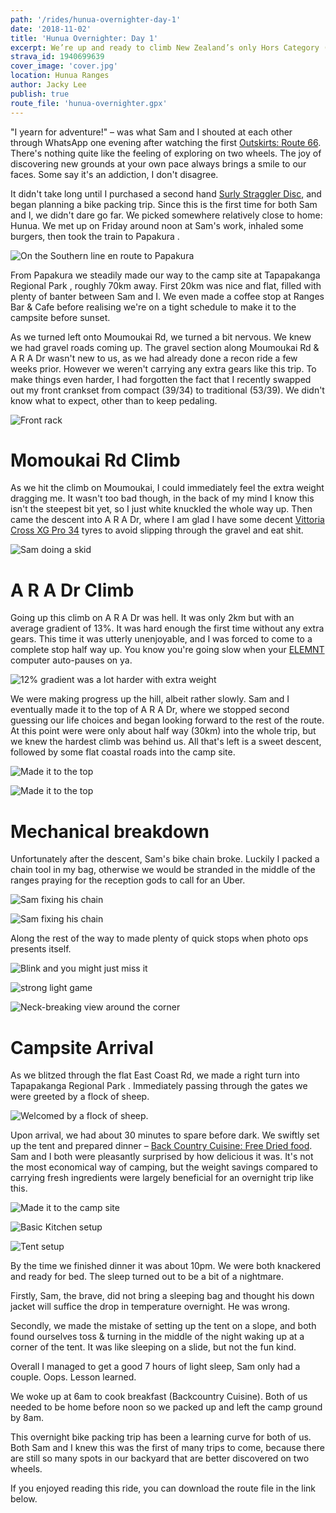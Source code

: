 ```yaml
---
path: '/rides/hunua-overnighter-day-1'
date: '2018-11-02'
title: 'Hunua Overnighter: Day 1'
excerpt: We’re up and ready to climb New Zealand’s only Hors Category (HC) road. We were, and continue to be surprised that the Ohakune to Turoa climb is NZ’s only HC climb. When you think of all of the other mountain roads there are throughout NZ, it’s a little surprising.
strava_id: 1940699639
cover_image: 'cover.jpg'
location: Hunua Ranges
author: Jacky Lee
publish: true
route_file: 'hunua-overnighter.gpx'
---
```


"I yearn for adventure!" – was what Sam and I shouted at each other through WhatsApp one evening after watching the first [Outskirts: Route 66](https://www.youtube.com/watch?v=Dh25fH5diwQ). There's nothing quite like the feeling of exploring on two wheels. The joy of discovering new grounds at your own pace always brings a smile to our faces. Some say it's an addiction, I don't disagree.

It didn't take long until I purchased a second hand [Surly Straggler Disc](https://surlybikes.com/bikes/straggler), and began planning a bike packing trip. Since this is the first time for both Sam and I, we didn't dare go far. We picked somewhere relatively close to home: Hunua. We met up on Friday around noon at Sam's work, inhaled some burgers, then took the <marker-link label="A" lat="-37.064982" lng="174.945096" zoom="15">train to Papakura </marker-link>.

![On the Southern line en route to Papakura](IMG_0171.jpg 'On the Southern line en route to Papakura')

From Papakura we steadily made our way to the camp site at <marker-link label="B" lat="-36.972674" lng="175.253317" zoom="15">Tapapakanga Regional Park </marker-link>, roughly 70km away. First 20km was nice and flat, filled with plenty of banter between Sam and I. We even made a coffee stop at <marker-link lat="-37.082379" lng="175.072498" zoom="15" label="C">Ranges Bar & Cafe</marker-link> before realising we're on a tight schedule to make it to the campsite before sunset.

As we turned left onto Moumoukai Rd, we turned a bit nervous. We knew we had gravel roads coming up. The gravel section along Moumoukai Rd & A R A Dr wasn't new to us, as we had already done a recon ride a few weeks prior. However we weren't carrying any extra gears like this trip. To make things even harder, I had forgotten the fact that I recently swapped out my front crankset from compact (39/34) to traditional (53/39). We didn't know what to expect, other than to keep pedaling.

![Front rack](IMG_0245.jpg 'I had a Surly 24-Pack Rack to carry the tent + dry bag of food + extra clothes')

# Momoukai Rd Climb

As we hit the climb on Moumoukai, I could immediately feel the extra weight dragging me. It wasn't too bad though, in the back of my mind I know this isn't the steepest bit yet, so I just white knuckled the whole way up. Then came the descent into A R A Dr, where I am glad I have some decent [Vittoria Cross XG Pro 34](https://www.bikeradar.com/road/gear/category/components/tyres/road/product/review-vittoria-cross-xg-pro-tyre-12-46757/) tyres to avoid slipping through the gravel and eat shit.

![Sam doing a skid](IMG_0249.jpg 'Do a skid, bro')

# A R A Dr Climb

Going up this climb on A R A Dr was hell. It was only 2km but with an average gradient of 13%. It was hard enough the first time without any extra gears. This time it was utterly unenjoyable, and I was forced to come to a complete stop half way up. You know you're going slow when your [ELEMNT](https://au.wahoofitness.com/devices/bike-computers/gps-bike-computer-elemnt) computer auto-pauses on ya.

![12% gradient was a lot harder with extra weight](01.jpg '12% gradient was a lot harder with extra weight.')

We were making progress up the hill, albeit rather slowly. Sam and I eventually made it to the top of A R A Dr, where we stopped second guessing our life choices and began looking forward to the rest of the route. At this point were were only about half way (30km) into the whole trip, but we knew the hardest climb was behind us. All that's left is a sweet descent, followed by some flat coastal roads into the camp site.

![Made it to the top](IMG_0258.jpg 'Which way? That way.')

![Made it to the top](IMG_0261.jpg 'We took a breather at the top, feeling relieved the toughest climb was over.')

# Mechanical breakdown

Unfortunately after the descent, Sam's bike chain broke. Luckily I packed a chain tool in my bag, otherwise we would be stranded in the middle of the ranges praying for the reception gods to call for an Uber.

![Sam fixing his chain](IMG_0282.jpg "Sam's bike chain broke.")

![Sam fixing his chain](cover.jpg "Sam's bike chain broke.")

Along the rest of the way to made plenty of quick stops when photo ops presents itself.

![Blink and you might just miss it](IMG_0338.jpg 'Blink and you might just miss it.')

![strong light game](IMG_0294.jpg 'The light game was very strong along this stretch of gravel roads.')

![Neck-breaking view around the corner](IMG_0326.jpg 'Neck-breaking view around the corner.')

# Campsite Arrival

As we blitzed through the flat East Coast Rd, we made a <marker-link lat="-36.983723" lng="175.248806" label="D" zoom="15">right turn into Tapapakanga Regional Park </marker-link>. Immediately passing through the gates we were greeted by a flock of sheep.

![Welcomed by a flock of sheep.](IMG_0220.jpg 'A peaceful section before arriving at the campgrounds, welcomed by a flock of sheep.')

Upon arrival, we had about 30 minutes to spare before dark. We swiftly set up the tent and prepared dinner – [Back Country Cuisine: Free Dried food](https://backcountrycuisine.co.nz/). Sam and I both were pleasantly surprised by how delicious it was. It's not the most economical way of camping, but the weight savings compared to carrying fresh ingredients were largely beneficial for an overnight trip like this.

![Made it to the camp site](IMG_0350.jpg 'We finally made it to the camp site, with 30 minutes to spare before dark.')

![Basic Kitchen setup](IMG_0360.jpg 'Gascooker + Camping cups + Back Country Cuisine = delicious nomnoms.')

![Tent setup](IMG_0356.jpg 'We set up our tent next to a majestic looking tree.')

By the time we finished dinner it was about 10pm. We were both knackered and ready for bed. The sleep turned out to be a bit of a nightmare.

Firstly, Sam, the brave, did not bring a sleeping bag and thought his down jacket will suffice the drop in temperature overnight. He was wrong.

Secondly, we made the mistake of setting up the tent on a slope, and both found ourselves toss & turning in the middle of the night waking up at a corner of the tent. It was like sleeping on a slide, but not the fun kind.

Overall I managed to get a good 7 hours of light sleep, Sam only had a couple. Oops. Lesson learned.

We woke up at 6am to cook breakfast (Backcountry Cuisine). Both of us needed to be home before noon so we packed up and left the camp ground by 8am.

This overnight bike packing trip has been a learning curve for both of us. Both Sam and I knew this was the first of many trips to come, because there are still so many spots in our backyard that are better discovered on two wheels.

If you enjoyed reading this ride, you can download the route file in the link below.

